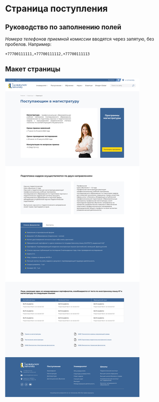 # Страница поступления

## Руководство по заполнению полей
*Номера телефонов приемной комиссии* вводятся через запятую, без пробелов.
Например:
```
+77700111111,+77700111112,+77700111113
```

## Макет страницы
![Макет страницы поступления](./images/Поступление.jpg "Title")
